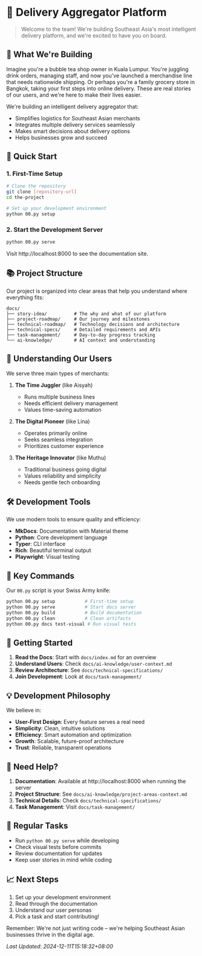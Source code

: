 # 🚀 Delivery Aggregator Platform

> Welcome to the team! We're building Southeast Asia's most intelligent delivery platform, and we're excited to have you on board.

## 🌟 What We're Building

Imagine you're a bubble tea shop owner in Kuala Lumpur. You're juggling drink orders, managing staff, and now you've launched a merchandise line that needs nationwide shipping. Or perhaps you're a family grocery store in Bangkok, taking your first steps into online delivery. These are real stories of our users, and we're here to make their lives easier.

We're building an intelligent delivery aggregator that:
- Simplifies logistics for Southeast Asian merchants
- Integrates multiple delivery services seamlessly
- Makes smart decisions about delivery options
- Helps businesses grow and succeed

## 🎯 Quick Start

### 1. First-Time Setup

```bash
# Clone the repository
git clone [repository-url]
cd the-project

# Set up your development environment
python 00.py setup
```

### 2. Start the Development Server

```bash
python 00.py serve
```

Visit http://localhost:8000 to see the documentation site.

## 📚 Project Structure

Our project is organized into clear areas that help you understand where everything fits:

```
docs/
├── story-idea/          # The why and what of our platform
├── project-roadmap/     # Our journey and milestones
├── technical-roadmap/   # Technology decisions and architecture
├── technical-specs/     # Detailed requirements and APIs
├── task-management/     # Day-to-day progress tracking
└── ai-knowledge/        # AI context and understanding
```

## 🤝 Understanding Our Users

We serve three main types of merchants:

1. **The Time Juggler** (like Aisyah)
   - Runs multiple business lines
   - Needs efficient delivery management
   - Values time-saving automation

2. **The Digital Pioneer** (like Lina)
   - Operates primarily online
   - Seeks seamless integration
   - Prioritizes customer experience

3. **The Heritage Innovator** (like Muthu)
   - Traditional business going digital
   - Values reliability and simplicity
   - Needs gentle tech onboarding

## 🛠️ Development Tools

We use modern tools to ensure quality and efficiency:

- **MkDocs**: Documentation with Material theme
- **Python**: Core development language
- **Typer**: CLI interface
- **Rich**: Beautiful terminal output
- **Playwright**: Visual testing

## 🎯 Key Commands

Our `00.py` script is your Swiss Army knife:

```bash
python 00.py setup           # First-time setup
python 00.py serve           # Start docs server
python 00.py build           # Build documentation
python 00.py clean           # Clean artifacts
python 00.py docs test-visual # Run visual tests
```

## 🌱 Getting Started

1. **Read the Docs**: Start with `docs/index.md` for an overview
2. **Understand Users**: Check `docs/ai-knowledge/user-context.md`
3. **Review Architecture**: See `docs/technical-specifications/`
4. **Join Development**: Look at `docs/task-management/`

## 💡 Development Philosophy

We believe in:
- **User-First Design**: Every feature serves a real need
- **Simplicity**: Clean, intuitive solutions
- **Efficiency**: Smart automation and optimization
- **Growth**: Scalable, future-proof architecture
- **Trust**: Reliable, transparent operations

## 🤔 Need Help?

1. **Documentation**: Available at http://localhost:8000 when running the server
2. **Project Structure**: See `docs/ai-knowledge/project-areas-context.md`
3. **Technical Details**: Check `docs/technical-specifications/`
4. **Task Management**: Visit `docs/task-management/`

## 🔄 Regular Tasks

- Run `python 00.py serve` while developing
- Check visual tests before commits
- Review documentation for updates
- Keep user stories in mind while coding

## 📈 Next Steps

1. Set up your development environment
2. Read through the documentation
3. Understand our user personas
4. Pick a task and start contributing!

Remember: We're not just writing code – we're helping Southeast Asian businesses thrive in the digital age.

*Last Updated: 2024-12-11T15:18:32+08:00*
